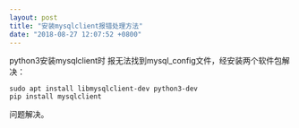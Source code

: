 ```yaml
---
layout: post
title: "安装mysqlclient报错处理方法"
date: "2018-08-27 12:07:52 +0800"
---
```


python3安装mysqlclient时 报无法找到mysql_config文件，经安装两个软件包解决：

```
sudo apt install libmysqlclient-dev python3-dev
pip install mysqlclient
```
问题解决。
